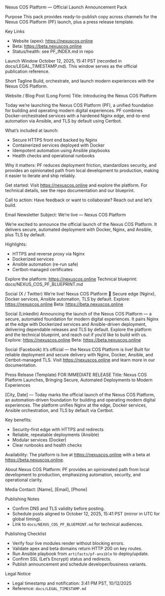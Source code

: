 Nexus COS Platform — Official Launch Announcement Pack

Purpose
This pack provides ready-to-publish copy across channels for the Nexus COS Platform (PF) launch, plus a press release template.

Key Links
- Website (apex): https://nexuscos.online
- Beta: https://beta.nexuscos.online
- Status/health: see PF_INDEX.md in repo

Launch Window
October 12, 2025, 15:41 PST (recorded in docs/LEGAL_TIMESTAMP.md). This window serves as the official publication reference.

Short Tagline
Build, orchestrate, and launch modern experiences with the Nexus COS Platform.

Website / Blog Post (Long Form)
Title: Introducing the Nexus COS Platform

Today we’re launching the Nexus COS Platform (PF), a unified foundation for building and operating modern digital experiences. PF combines Docker-orchestrated services with a hardened Nginx edge, end-to-end automation via Ansible, and TLS by default using Certbot.

What’s included at launch:
- Secure HTTPS front end backed by Nginx
- Containerized services deployed with Docker
- Idempotent automation using Ansible playbooks
- Health checks and operational runbooks

Why it matters:
PF reduces deployment friction, standardizes security, and provides an opinionated path from local development to production, making it easier to iterate and ship reliably.

Get started:
Visit https://nexuscos.online and explore the platform. For technical details, see the repo documentation and our blueprint.

Call to action:
Have feedback or want to collaborate? Reach out and let’s build.

Email Newsletter
Subject: We’re live — Nexus COS Platform

We’re excited to announce the official launch of the Nexus COS Platform. It delivers secure, automated deployment with Docker, Nginx, and Ansible, plus TLS by default.

Highlights:
- HTTPS and reverse proxy via Nginx
- Dockerized services
- Ansible automation (re-run safe)
- Certbot-managed certificates

Explore the platform: https://nexuscos.online
Technical blueprint: docs/NEXUS_COS_PF_BLUEPRINT.md

Social (X / Twitter)
We’re live! Nexus COS Platform 🚀
Secure edge (Nginx), Docker services, Ansible automation, TLS by default.
Explore: https://nexuscos.online
Beta: https://beta.nexuscos.online

Social (LinkedIn)
Announcing the launch of the Nexus COS Platform — a secure, automated foundation for modern digital experiences. It pairs Nginx at the edge with Dockerized services and Ansible-driven deployment, delivering dependable releases and TLS by default. Explore the platform and the technical blueprint, and reach out if you’d like to build with us.
Explore: https://nexuscos.online
Beta: https://beta.nexuscos.online

Social (Facebook)
It’s official — the Nexus COS Platform is live! Built for reliable deployment and secure delivery with Nginx, Docker, Ansible, and Certbot-managed TLS.
Visit https://nexuscos.online and learn more in our documentation.

Press Release (Template)
FOR IMMEDIATE RELEASE
Title: Nexus COS Platform Launches, Bringing Secure, Automated Deployments to Modern Experiences

[City, Date] — Today marks the official launch of the Nexus COS Platform, an automation-driven foundation for building and operating modern digital experiences. The platform unifies Nginx at the edge, Docker services, Ansible orchestration, and TLS by default via Certbot.

Key benefits:
- Security-first edge with HTTPS and redirects
- Reliable, repeatable deployments (Ansible)
- Modular services (Docker)
- Clear runbooks and health checks

Availability: The platform is live at https://nexuscos.online with a beta at https://beta.nexuscos.online.

About Nexus COS Platform: PF provides an opinionated path from local development to production, emphasizing automation, security, and operational clarity.

Media Contact: [Name], [Email], [Phone]

Publishing Notes
- Confirm DNS and TLS validity before posting.
- Schedule posts aligned to October 12, 2025, 15:41 PST (mirror in UTC for global timing).
- Link to `docs/NEXUS_COS_PF_BLUEPRINT.md` for technical audiences.

Publishing Checklist
- Verify four live modules render without blocking errors.
- Validate apex and beta domains return HTTP 200 on key routes.
- Run Ansible playbook from `artifacts/pf-ansible` to deploy/update.
- Confirm SSL (Let’s Encrypt) status and redirects.
- Publish announcement and schedule developer/business variants.

 Legal Notice
 - Legal timestamp and notification: 3:41 PM PST, 10/12/2025
 - Reference: `docs/LEGAL_TIMESTAMP.md`
